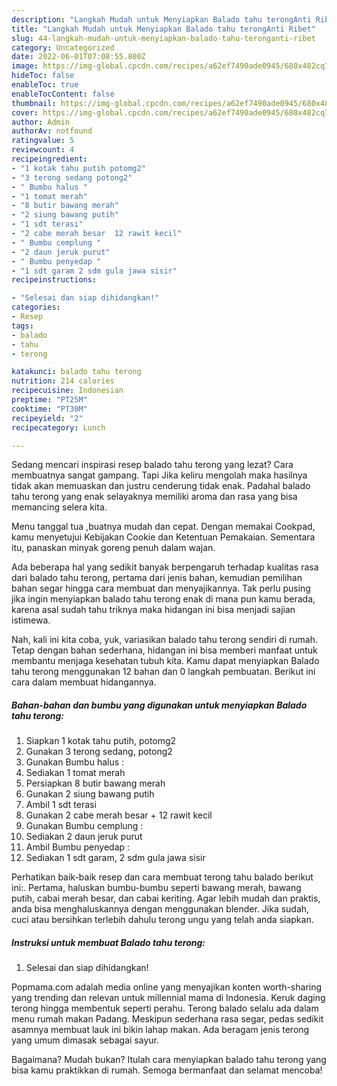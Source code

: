 ```yaml
---
description: "Langkah Mudah untuk Menyiapkan Balado tahu terongAnti Ribet"
title: "Langkah Mudah untuk Menyiapkan Balado tahu terongAnti Ribet"
slug: 44-langkah-mudah-untuk-menyiapkan-balado-tahu-teronganti-ribet
category: Uncategorized
date: 2022-06-01T07:08:55.800Z
image: https://img-global.cpcdn.com/recipes/a62ef7490ade0945/680x482cq70/balado-tahu-terong-foto-resep-utama.jpg
hideToc: false
enableToc: true
enableTocContent: false
thumbnail: https://img-global.cpcdn.com/recipes/a62ef7490ade0945/680x482cq70/balado-tahu-terong-foto-resep-utama.jpg
cover: https://img-global.cpcdn.com/recipes/a62ef7490ade0945/680x482cq70/balado-tahu-terong-foto-resep-utama.jpg
author: Admin
authorAv: notfound
ratingvalue: 5
reviewcount: 4
recipeingredient:
- "1 kotak tahu putih potomg2"
- "3 terong sedang potong2"
- " Bumbu halus "
- "1 tomat merah"
- "8 butir bawang merah"
- "2 siung bawang putih"
- "1 sdt terasi"
- "2 cabe merah besar  12 rawit kecil"
- " Bumbu cemplung "
- "2 daun jeruk purut"
- " Bumbu penyedap "
- "1 sdt garam 2 sdm gula jawa sisir"
recipeinstructions:

- "Selesai dan siap dihidangkan!"
categories:
- Resep
tags:
- balado
- tahu
- terong

katakunci: balado tahu terong 
nutrition: 214 calories
recipecuisine: Indonesian
preptime: "PT25M"
cooktime: "PT30M"
recipeyield: "2"
recipecategory: Lunch

---
```



Sedang mencari inspirasi resep balado tahu terong yang lezat? Cara membuatnya sangat gampang. Tapi Jika keliru mengolah maka hasilnya tidak akan memuaskan dan justru cenderung tidak enak. Padahal balado tahu terong yang enak selayaknya memiliki aroma dan rasa yang bisa memancing selera kita.


Menu tanggal tua ,buatnya mudah dan cepat. Dengan memakai Cookpad, kamu menyetujui Kebijakan Cookie dan Ketentuan Pemakaian. Sementara itu, panaskan minyak goreng penuh dalam wajan.

Ada beberapa hal yang sedikit banyak berpengaruh terhadap kualitas rasa dari balado tahu terong, pertama dari jenis bahan, kemudian pemilihan bahan segar hingga cara membuat dan menyajikannya. Tak perlu pusing jika ingin menyiapkan balado tahu terong enak di mana pun kamu berada, karena asal sudah tahu triknya maka hidangan ini bisa menjadi sajian istimewa.


Nah, kali ini kita coba, yuk, variasikan balado tahu terong sendiri di rumah. Tetap dengan bahan sederhana, hidangan ini bisa memberi manfaat untuk membantu menjaga kesehatan tubuh kita. Kamu dapat menyiapkan Balado tahu terong menggunakan 12 bahan dan 0 langkah pembuatan. Berikut ini cara dalam membuat hidangannya.

<!--inarticleads1-->

##### Bahan-bahan dan bumbu yang digunakan untuk menyiapkan Balado tahu terong:

1. Siapkan 1 kotak tahu putih, potomg2
1. Gunakan 3 terong sedang, potong2
1. Gunakan  Bumbu halus :
1. Sediakan 1 tomat merah
1. Persiapkan 8 butir bawang merah
1. Gunakan 2 siung bawang putih
1. Ambil 1 sdt terasi
1. Gunakan 2 cabe merah besar + 12 rawit kecil
1. Gunakan  Bumbu cemplung :
1. Sediakan 2 daun jeruk purut
1. Ambil  Bumbu penyedap :
1. Sediakan 1 sdt garam, 2 sdm gula jawa sisir


Perhatikan baik-baik resep dan cara membuat terong tahu balado berikut ini:. Pertama, haluskan bumbu-bumbu seperti bawang merah, bawang putih, cabai merah besar, dan cabai keriting. Agar lebih mudah dan praktis, anda bisa menghaluskannya dengan menggunakan blender. Jika sudah, cuci atau bersihkan terlebih dahulu terong ungu yang telah anda siapkan. 

<!--inarticleads2-->

##### Instruksi untuk membuat Balado tahu terong:


1. Selesai dan siap dihidangkan!

Popmama.com adalah media online yang menyajikan konten worth-sharing yang trending dan relevan untuk millennial mama di Indonesia. Keruk daging terong hingga membentuk seperti perahu. Terong balado selalu ada dalam menu rumah makan Padang. Meskipun sederhana rasa segar, pedas sedikit asamnya membuat lauk ini bikin lahap makan. Ada beragam jenis terong yang umum dimasak sebagai sayur. 

Bagaimana? Mudah bukan? Itulah cara menyiapkan balado tahu terong yang bisa kamu praktikkan di rumah. Semoga bermanfaat dan selamat mencoba!
